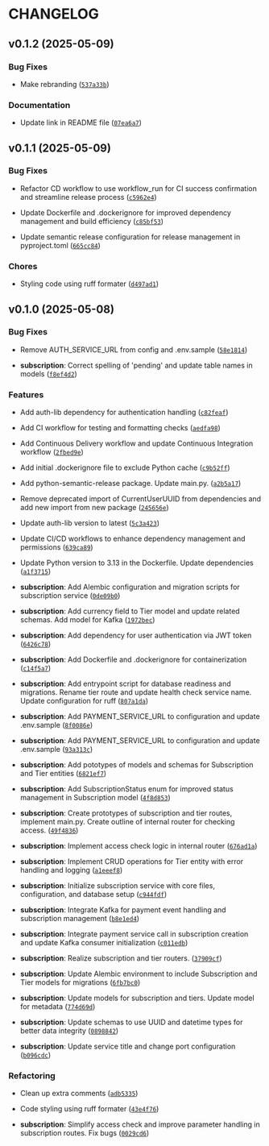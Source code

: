 # CHANGELOG


## v0.1.2 (2025-05-09)

### Bug Fixes

- Make rebranding
  ([`537a33b`](https://github.com/labtst-online/fast-subscription_service/commit/537a33b31ac179871157bc294b5268c1e14f709c))

### Documentation

- Update link in README file
  ([`07ea6a7`](https://github.com/labtst-online/fast-subscription_service/commit/07ea6a753abcd84693d172c700ffbaba0bf5423f))


## v0.1.1 (2025-05-09)

### Bug Fixes

- Refactor CD workflow to use workflow_run for CI success confirmation and streamline release
  process
  ([`c5962e4`](https://github.com/labtst-online/fast-subscription_service/commit/c5962e40aea95cf88cc2f17cea2088dd1637d2b1))

- Update Dockerfile and .dockerignore for improved dependency management and build efficiency
  ([`c85bf53`](https://github.com/labtst-online/fast-subscription_service/commit/c85bf53fbc11bb5f765dfaf03841f57e5a015e1a))

- Update semantic release configuration for release management in pyproject.toml
  ([`665cc84`](https://github.com/labtst-online/fast-subscription_service/commit/665cc84284e027c9c4490ba92be8d765848b6e3c))

### Chores

- Styling code using ruff formater
  ([`d497ad1`](https://github.com/labtst-online/fast-subscription_service/commit/d497ad1090fcc89e6a64d2eab1a386fb72b792cf))


## v0.1.0 (2025-05-08)

### Bug Fixes

- Remove AUTH_SERVICE_URL from config and .env.sample
  ([`58e1814`](https://github.com/labtst-online/fast-subscription_service/commit/58e1814930f56202634ddabba28300c60a14040f))

- **subscription**: Correct spelling of 'pending' and update table names in models
  ([`f8ef4d2`](https://github.com/labtst-online/fast-subscription_service/commit/f8ef4d2b20f8e249bc4b22f8b79f804876c62cc2))

### Features

- Add auth-lib dependency for authentication handling
  ([`c82feaf`](https://github.com/labtst-online/fast-subscription_service/commit/c82feafe0e3eb387452b1805dc718cc6910b0ded))

- Add CI workflow for testing and formatting checks
  ([`aedfa98`](https://github.com/labtst-online/fast-subscription_service/commit/aedfa989b28bb75c15651a01905c5ef269fddfb3))

- Add Continuous Delivery workflow and update Continuous Integration workflow
  ([`2fbed9e`](https://github.com/labtst-online/fast-subscription_service/commit/2fbed9e303b381131b4650fb707b702860f51e92))

- Add initial .dockerignore file to exclude Python cache
  ([`c9b52ff`](https://github.com/labtst-online/fast-subscription_service/commit/c9b52ff5b6c0e5645815ee81aaf5261ab6348bcf))

- Add python-semantic-release package. Update main.py.
  ([`a2b5a17`](https://github.com/labtst-online/fast-subscription_service/commit/a2b5a1702238aad1d11539ccad62825c1c1238ce))

- Remove deprecated import of CurrentUserUUID from dependencies and add new import from new package
  ([`245656e`](https://github.com/labtst-online/fast-subscription_service/commit/245656e358cdcd3bb6aa2dfd4e7e2bc35e8f3fdc))

- Update auth-lib version to latest
  ([`5c3a423`](https://github.com/labtst-online/fast-subscription_service/commit/5c3a4230174b6ebc475301962583989a93569920))

- Update CI/CD workflows to enhance dependency management and permissions
  ([`639ca89`](https://github.com/labtst-online/fast-subscription_service/commit/639ca8992960fe96f49aadcba3d3001cb40e3a31))

- Update Python version to 3.13 in the Dockerfile. Update dependencies
  ([`a1f3715`](https://github.com/labtst-online/fast-subscription_service/commit/a1f37159a5c148d3bab62534d6456a6ad29ac67f))

- **subscription**: Add Alembic configuration and migration scripts for subscription service
  ([`0de09b0`](https://github.com/labtst-online/fast-subscription_service/commit/0de09b08c177a3fcd3cab474ad4d99418f823658))

- **subscription**: Add currency field to Tier model and update related schemas. Add model for Kafka
  ([`1972bec`](https://github.com/labtst-online/fast-subscription_service/commit/1972becd6c91385718f85812674e7146be1eef89))

- **subscription**: Add dependency for user authentication via JWT token
  ([`6426c78`](https://github.com/labtst-online/fast-subscription_service/commit/6426c78f1748179f68096b6ec40cc2d00f845a53))

- **subscription**: Add Dockerfile and .dockerignore for containerization
  ([`c14f5a7`](https://github.com/labtst-online/fast-subscription_service/commit/c14f5a7db82c49d4908a043d009a8685bce31649))

- **subscription**: Add entrypoint script for database readiness and migrations. Rename tier route
  and update health check service name. Update configuration for ruff
  ([`807a1da`](https://github.com/labtst-online/fast-subscription_service/commit/807a1da52c66cfb2744ea663ceaff7040130071a))

- **subscription**: Add PAYMENT_SERVICE_URL to configuration and update .env.sample
  ([`8f0086e`](https://github.com/labtst-online/fast-subscription_service/commit/8f0086e31dcda7db9fe85adf932c06073eb517e4))

- **subscription**: Add PAYMENT_SERVICE_URL to configuration and update .env.sample
  ([`93a313c`](https://github.com/labtst-online/fast-subscription_service/commit/93a313cbb11821948e6cb13988d64be22bc779d7))

- **subscription**: Add pototypes of models and schemas for Subscription and Tier entities
  ([`6821ef7`](https://github.com/labtst-online/fast-subscription_service/commit/6821ef731f93bb0601d85f4d94a23392a856c44f))

- **subscription**: Add SubscriptionStatus enum for improved status management in Subscription model
  ([`4f8d853`](https://github.com/labtst-online/fast-subscription_service/commit/4f8d853c1a5ebd6820e83ec09df9aaa10df74ca7))

- **subscription**: Create prototypes of subscription and tier routes, implement main.py. Create
  outline of internal router for checking access.
  ([`49f4836`](https://github.com/labtst-online/fast-subscription_service/commit/49f48361d9cc778fa0683dcdff9a9567e9d05673))

- **subscription**: Implement access check logic in internal router
  ([`676ad1a`](https://github.com/labtst-online/fast-subscription_service/commit/676ad1a8845a1bc737aa5a6a3f3704596c831f8f))

- **subscription**: Implement CRUD operations for Tier entity with error handling and logging
  ([`a1eeef8`](https://github.com/labtst-online/fast-subscription_service/commit/a1eeef88b22ea15991cefafbb372536a7ec85501))

- **subscription**: Initialize subscription service with core files, configuration, and database
  setup
  ([`c944fdf`](https://github.com/labtst-online/fast-subscription_service/commit/c944fdf0845c798a762662e3e8fae5bb923fdc53))

- **subscription**: Integrate Kafka for payment event handling and subscription management
  ([`b8e1ed4`](https://github.com/labtst-online/fast-subscription_service/commit/b8e1ed41d934af05bc2594fe3b61e171b117046e))

- **subscription**: Integrate payment service call in subscription creation and update Kafka
  consumer initialization
  ([`c011edb`](https://github.com/labtst-online/fast-subscription_service/commit/c011edb62334c6c189b6edd64c2fee0bb2666f26))

- **subscription**: Realize subscription and tier routers.
  ([`37909cf`](https://github.com/labtst-online/fast-subscription_service/commit/37909cf5182ab66dd321dfa100bccd216031658b))

- **subscription**: Update Alembic environment to include Subscription and Tier models for
  migrations
  ([`6fb7bc0`](https://github.com/labtst-online/fast-subscription_service/commit/6fb7bc03734833a9a599706c21e076499b6e386d))

- **subscription**: Update models for subscription and tiers. Update model for metadata
  ([`774d69d`](https://github.com/labtst-online/fast-subscription_service/commit/774d69d89c6121debb82cf578e30bd77448fde3c))

- **subscription**: Update schemas to use UUID and datetime types for better data integrity
  ([`0898842`](https://github.com/labtst-online/fast-subscription_service/commit/0898842b6c4565f3ca62c168d63a49d265c99566))

- **subscription**: Update service title and change port configuration
  ([`b096cdc`](https://github.com/labtst-online/fast-subscription_service/commit/b096cdc6ae952a8ca7733cab5a93f72e15f88625))

### Refactoring

- Clean up extra comments
  ([`adb5335`](https://github.com/labtst-online/fast-subscription_service/commit/adb5335b20971a17b4bffd3593160384026f7d3d))

- Code styling using ruff formater
  ([`43e4f76`](https://github.com/labtst-online/fast-subscription_service/commit/43e4f7661bc67d798fcb8f54623ac3297cd52089))

- **subscription**: Simplify access check and improve parameter handling in subscription routes. Fix
  bugs
  ([`0029cd6`](https://github.com/labtst-online/fast-subscription_service/commit/0029cd670216233e7977c0847683f5f9ec54602d))
